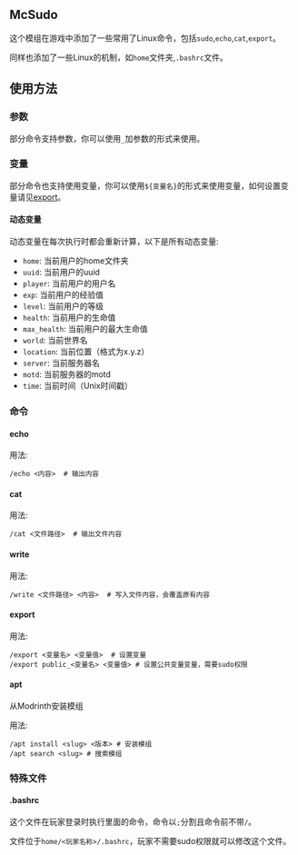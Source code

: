 ## McSudo
这个模组在游戏中添加了一些常用了Linux命令，包括`sudo`,`echo`,`cat`,`export`。

同样也添加了一些Linux的机制，如`home`文件夹,`.bashrc`文件。

## 使用方法
### 参数
部分命令支持参数，你可以使用`_`加参数的形式来使用。
### 变量
部分命令也支持使用变量，你可以使用`${变量名}`的形式来使用变量，如何设置变量请见[export](#export)。

#### 动态变量
动态变量在每次执行时都会重新计算，以下是所有动态变量:
- `home`: 当前用户的home文件夹
- `uuid`: 当前用户的uuid
- `player`: 当前用户的用户名
- `exp`: 当前用户的经验值
- `level`: 当前用户的等级
- `health`: 当前用户的生命值
- `max_health`: 当前用户的最大生命值
- `world`: 当前世界名
- `location`: 当前位置（格式为x.y.z）
- `server`: 当前服务器名
- `motd`: 当前服务器的motd
- `time`: 当前时间（Unix时间戳）
### 命令
#### echo
用法:
```
/echo <内容>  # 输出内容
```
#### cat
用法:
```
/cat <文件路径>  # 输出文件内容
```
#### write
用法:
```
/write <文件路径> <内容>  # 写入文件内容，会覆盖原有内容
```
#### export
用法:
```
/export <变量名> <变量值>  # 设置变量
/export public_<变量名> <变量值> # 设置公共变量变量，需要sudo权限
```
#### apt
从Modrinth安装模组

用法:
```
/apt install <slug> <版本> # 安装模组
/apt search <slug> # 搜索模组
```
### 特殊文件
#### .bashrc
这个文件在玩家登录时执行里面的命令，命令以`;`分割且命令前不带`/`。

文件位于`home/<玩家名称>/.bashrc`，玩家不需要sudo权限就可以修改这个文件。
